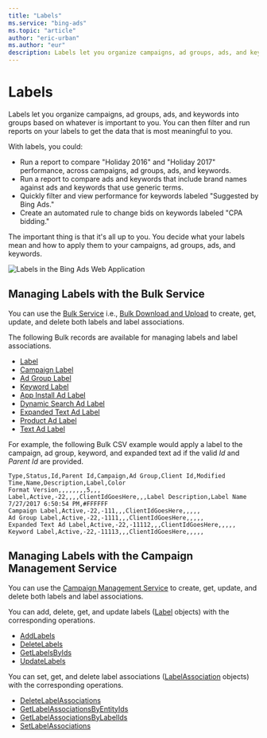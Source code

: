 ```yaml
---
title: "Labels"
ms.service: "bing-ads"
ms.topic: "article"
author: "eric-urban"
ms.author: "eur"
description: Labels let you organize campaigns, ad groups, ads, and keywords into groups based on whatever is important to you.
---
```

# Labels
Labels let you organize campaigns, ad groups, ads, and keywords into groups based on whatever is important to you. You can then filter and run reports on your labels to get the data that is most meaningful to you.

With labels, you could:
* Run a report to compare "Holiday 2016" and "Holiday 2017" performance, across campaigns, ad groups, ads, and keywords.
* Run a report to compare ads and keywords that include brand names against ads and keywords that use generic terms.
* Quickly filter and view performance for keywords labeled "Suggested by Bing Ads."
* Create an automated rule to change bids on keywords labeled "CPA bidding."

The important thing is that it's all up to you. You decide what your labels mean and how to apply them to your campaigns, ad groups, ads, and keywords.

![Labels in the Bing Ads Web Application](/bingads/guides/media/labels-bing-ads-web-application.png "Labels in the Bing Ads Web Application")

## <a name="bulkservice"></a>Managing Labels with the Bulk Service
You can use the [Bulk Service](/binga/bingads/bulk-service/bulk-service-reference) i.e., [Bulk Download and Upload](/bingads/guides/bulk-download-upload) to create, get, update, and delete both labels and label associations. 

The following Bulk records are available for managing labels and label associations. 

-   [Label](/binga/bingads/bulk-service/label)  
-   [Campaign Label](/binga/bingads/bulk-service/campaign-label)  
-   [Ad Group Label](/binga/bingads/bulk-service/ad-group-label)  
-   [Keyword Label](/binga/bingads/bulk-service/keyword-label)  
-   [App Install Ad Label](/binga/bingads/bulk-service/app-install-ad-label)  
-   [Dynamic Search Ad Label](/binga/bingads/bulk-service/dynamic-search-ad-label)  
-   [Expanded Text Ad Label](/binga/bingads/bulk-service/expanded-text-ad-label)  
-   [Product Ad Label](/binga/bingads/bulk-service/product-ad-label)  
-   [Text Ad Label](/binga/bingads/bulk-service/text-ad-label)  

For example, the following Bulk CSV example would apply a label to the campaign, ad group, keyword, and expanded text ad if the valid *Id* and *Parent Id* are provided. 

```csv
Type,Status,Id,Parent Id,Campaign,Ad Group,Client Id,Modified Time,Name,Description,Label,Color
Format Version,,,,,,,,5,,,
Label,Active,-22,,,,ClientIdGoesHere,,,Label Description,Label Name 7/27/2017 6:50:54 PM,#FFFFFF
Campaign Label,Active,-22,-111,,,ClientIdGoesHere,,,,,
Ad Group Label,Active,-22,-1111,,,ClientIdGoesHere,,,,,
Expanded Text Ad Label,Active,-22,-11112,,,ClientIdGoesHere,,,,,
Keyword Label,Active,-22,-11113,,,ClientIdGoesHere,,,,,
```

## <a name="campaignservice"></a>Managing Labels with the Campaign Management Service
You can use the [Campaign Management Service](/binga/bingads/campaign-management-service/campaign-management-service-reference) to create, get, update, and delete both labels and label associations. 

You can add, delete, get, and update labels ([Label](/binga/bingads/campaign-management-service/label) objects) with the corresponding operations.
-  [AddLabels](/binga/bingads/campaign-management-service/addlabels)  
-  [DeleteLabels](/binga/bingads/campaign-management-service/deletelabels)  
-  [GetLabelsByIds](/binga/bingads/campaign-management-service/getlabelsbyids)  
-  [UpdateLabels](/binga/bingads/campaign-management-service/updatelabels)  

You can set, get, and delete label associations ([LabelAssociation](/binga/bingads/campaign-management-service/labelassociation) objects) with the corresponding operations.
-  [DeleteLabelAssociations](/binga/bingads/campaign-management-service/deletelabelassociations)  
-  [GetLabelAssociationsByEntityIds](/binga/bingads/campaign-management-service/getlabelassociationsbyentityids)  
-  [GetLabelAssociationsByLabelIds](/binga/bingads/campaign-management-service/getlabelassociationsbylabelids)  
-  [SetLabelAssociations](/binga/bingads/campaign-management-service/setlabelassociations)  



